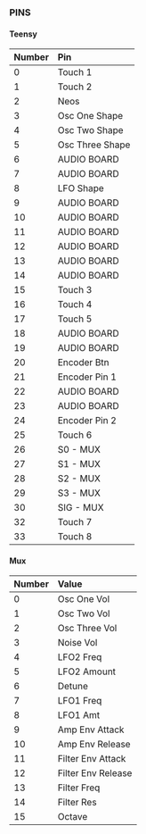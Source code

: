 ### PINS

#### Teensy

| Number         | Pin                |
| :------------- | :----------------- |
| 0              |  Touch 1           |
| 1              |  Touch 2           |
| 2              |  Neos              |
| 3              |  Osc One Shape     |
| 4              |  Osc Two Shape     |
| 5              |  Osc Three Shape   |
| 6              |  AUDIO BOARD       |
| 7              |  AUDIO BOARD       |
| 8              |  LFO Shape         |
| 9              |  AUDIO BOARD       |
| 10             |  AUDIO BOARD       |
| 11             |  AUDIO BOARD       |
| 12             |  AUDIO BOARD       |
| 13             |  AUDIO BOARD       |
| 14             |  AUDIO BOARD       |
| 15             |  Touch 3           |
| 16             |  Touch 4           |
| 17             |  Touch 5           |
| 18             |  AUDIO BOARD       |
| 19             |  AUDIO BOARD       |
| 20             |  Encoder Btn       |
| 21             |  Encoder Pin 1     |
| 22             |  AUDIO BOARD       |
| 23             |  AUDIO BOARD       |
| 24             |  Encoder Pin 2     |
| 25             |  Touch 6           |
| 26             |  S0 - MUX          |
| 27             |  S1 - MUX          |
| 28             |  S2 - MUX          |
| 29             |  S3 - MUX          |
| 30             |  SIG - MUX         |
| 32             |  Touch 7           |
| 33             |  Touch 8           |

#### Mux

| Number         | Value              |
| :------------- | :----------------- |
| 0              | Osc One Vol        |
| 1              | Osc Two Vol        |
| 2              | Osc Three Vol      |
| 3              | Noise Vol          |
| 4              | LFO2 Freq          |
| 5              | LFO2 Amount        |
| 6              | Detune             |
| 7              | LFO1 Freq          |
| 8              | LFO1 Amt           |
| 9              | Amp Env Attack     |
| 10             | Amp Env Release    |
| 11             | Filter Env Attack  |
| 12             | Filter Env Release |
| 13             | Filter Freq        |
| 14             | Filter Res         |
| 15             | Octave             |
